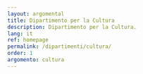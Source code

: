 ```yaml
---
layout: argomental
title: Dipartimento per la Cultura
description: Dipartimento per la Cultura.
lang: it
ref: homepage
permalink: /dipartimenti/cultura/
order: 1
argomento: cultura
---
```


